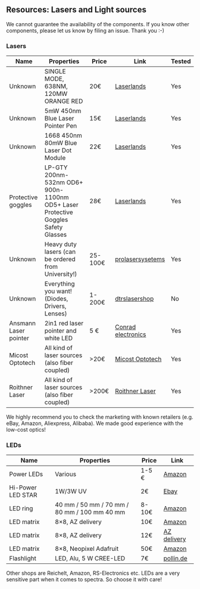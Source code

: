 ## Resources: Lasers and Light sources

We cannot guarantee the availability of the components. If you know other components, please let us know by filing an issue. Thank you :-)

### Lasers
|  Name | Properties  |  Price | Link  | Tested |
|---|---|---|---|---|
|  Unknown | SINGLE MODE, 638NM, 120MW ORANGE RED  | 20€  | [Laserlands](https://www.laserlands.net/)  | Yes |
Unknown | 5mW 450nm Blue Laser Pointer Pen | 15€ | [Laserlands](https://www.laserlands.net/11040037.html) | Yes
Unknown | 1668 450nm 80mW Blue Laser Dot Module | 22€ | [Laserlands](https://www.laserlands.net/diode-laser-module/445-473nm-blue/11041055.html) | Yes
Protective goggles | LP-GTY 200nm-532nm OD6+ 900n-1100nm OD5+ Laser Protective Goggles Safety Glasses | 28€| [Laserlands](https://www.laserlands.net/protection/laser-glasses/laserland/200nm-532nm-od6-900n-1100nm-od5-laser-protective-goggles-safety-glasses.html) | Yes
Unknown | Heavy duty lasers (can be ordered from University!) | 25-100€ | [prolasersysetems](https://www.prolasersystems.com/laserman-systeme/) | Yes
|  Unknown | Everything you want! (Diodes, Drivers, Lenses)  | 1-200€  | [dtrslasershop](https://sites.google.com/site/dtrslasershop/home/laser-drivers)  | No
Ansmann Laser pointer | 2in1 red laser pointer and white LED | 5 € |[Conrad electronics](https://www.conrad.de/de/p/ansmann-laserpointer-2in1-reichweite-max-im-freifeld-50-m-2162622.html)|Yes
|  Micost Optotech | All kind of laser sources (also fiber coupled)  | >20€  | [Micost Optotech](http://www.micost-optotech.com/products.asp?did=94&xid=96)  | Yes |
|  Roithner Laser | All kind of laser sources (also fiber coupled)  | >200€  | [Roithner Laser](http://www.roithner-laser.com/ld_fiber.html)  | Yes |




We highly recommend you to check the marketing with known retailers (e.g. eBay, Amazon, Aliexpress, Alibaba). We made good experience with the low-cost optics!

### LEDs
|  Name | Properties  |  Price | Link  |
|---|---|---|---|
| Power LEDs  |  Various |  1-5 € | [Amazon](https://www.amazon.de/Haobase-5Stk-Power-weiss-Licht/dp/B01EW79IPY/ref=sr_1_1?ie=UTF8&qid=1542894544&sr=8-1&keywords=power+led+star)  |
Hi-Power LED STAR | 1W/3W UV | 2€ | [Ebay](https://www.ebay.de/itm/Hi-Power-LED-1W-3W-UV-STAR-Ultraviolet-/131326525056?var=) | Yes
LED ring | 40 mm / 50 mm / 70 mm / 80 mm / 100 mm 40 mm | 8-10€ |[Amazon](https://www.amazon.de/dp/B07ML3PTYS/ref=pe_3044161_185740101_TE_item)
LED matrix | 8×8, AZ delivery | 10€ | [Amazon](https://www.amazon.de/AZDelivery-Matrix-CJMCU-8-Arduino-Raspberry/dp/B078HYP681/ref=sr_1_2?__mk_de_DE=%C3%85M%C3%85%C5%BD%C3%95%C3%91&keywords=neopixel+matrix&qid=1565008576&s=gateway&sr=8-2) | Yes
LED matrix | 8×8, AZ delivery | 12€ | [AZ delivery](https://www.az-delivery.de/products/u-64-led-panel?ls=de) | Yes
LED matrix | 8×8, Neopixel Adafruit | 50€ | [Amazon](https://www.amazon.de/Adafruit-NeoPixel-NeoMatrix-8x8-64-Matrix/dp/B00FA9JDEU) | Yes
Flashlight |LED, Alu, 5 W CREE-LED | 7€ | [pollin.de](https://www.pollin.de/p/led-taschenlampe-alu-5-w-cree-led-864151) | Yes

Other shops are Reichelt, Amazon, RS-Electronics etc. LEDs are a very sensitive part when it comes to spectra. So choose it with care!
